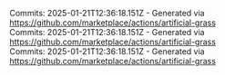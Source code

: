 Commits: 2025-01-21T12:36:18.151Z - Generated via https://github.com/marketplace/actions/artificial-grass
<br>
Commits: 2025-01-21T12:36:18.151Z - Generated via https://github.com/marketplace/actions/artificial-grass
<br>
Commits: 2025-01-21T12:36:18.151Z - Generated via https://github.com/marketplace/actions/artificial-grass
<br>
